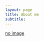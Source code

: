 ```yaml
---
layout: page
title: About me
subtitle: 
---
```

[no image](http://www.coolfbcovers.com/covers-images/download/Life%20Quotes.jpg "")
